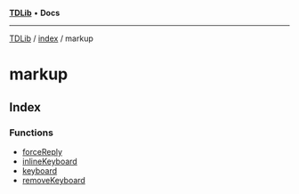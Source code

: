 [**TDLib**](../../../README.md) • **Docs**

***

[TDLib](../../../modules.md) / [index](../../README.md) / markup

# markup

## Index

### Functions

- [forceReply](functions/forceReply.md)
- [inlineKeyboard](functions/inlineKeyboard.md)
- [keyboard](functions/keyboard.md)
- [removeKeyboard](functions/removeKeyboard.md)
